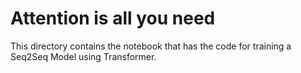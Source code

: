 # Attention is all you need

This directory contains the notebook that has the code for training a Seq2Seq Model using Transformer.
